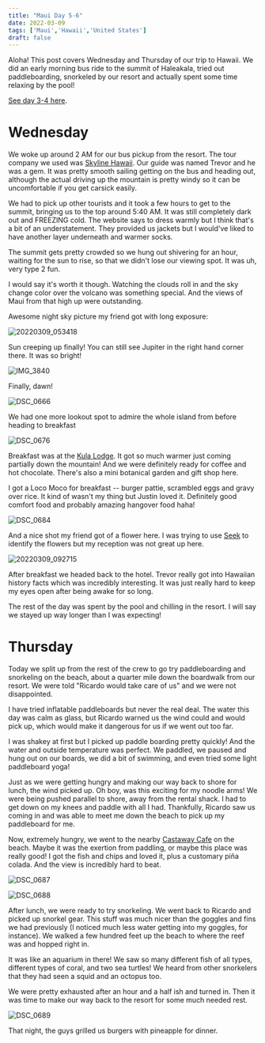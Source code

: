 ```yaml
---
title: "Maui Day 5-6"
date: 2022-03-09
tags: ['Maui','Hawaii','United States']
draft: false
---
```


Aloha! This post covers Wednesday and Thursday of our trip to Hawaii. We did an early morning bus ride to the summit of Haleakala, tried out paddleboarding, snorkeled by our resort and actually spent some time relaxing by the pool!

[See day 3-4 here](/trips/hawaii/maui_2022_day_3/).

Wednesday
===
We woke up around 2 AM for our bus pickup from the resort. The tour company we used was [Skyline Hawaii](https://www.skylinehawaii.com/maui/haleakala-classic-sunrise-tour). Our guide was named Trevor and he was a gem. It was pretty smooth sailing getting on the bus and heading out, although the actual driving up the mountain is pretty windy so it can be uncomfortable if you get carsick easily.

We had to pick up other tourists and it took a few hours to get to the summit, bringing us to the top around 5:40 AM. It was still completely dark out and FREEZING cold. The website says to dress warmly but I think that's a bit of an understatement. They provided us jackets but I would've liked to have another layer underneath and warmer socks. 

The summit gets pretty crowded so we hung out shivering for an hour, waiting for the sun to rise, so that we didn't lose our viewing spot. It was uh, very type 2 fun.

I would say it's worth it though. Watching the clouds roll in and the sky change color over the volcano was something special. And the views of Maui from that high up were outstanding.

Awesome night sky picture my friend got with long exposure:

![20220309_053418](/images/20220309_053418.png)

Sun creeping up finally! You can still see Jupiter in the right hand corner there. It was so bright!

![IMG_3840](/images/IMG_3840.png)

Finally, dawn!

![DSC_0666](/images/DSC_0666.png)

We had one more lookout spot to admire the whole island from before heading to breakfast

![DSC_0676](/images/DSC_0676.png)

Breakfast was at the [Kula Lodge](https://kulalodge.com/). It got so much warmer just coming partially down the mountain! And we were definitely ready for coffee and hot chocolate. There's also a mini botanical garden and gift shop here.

I got a Loco Moco for breakfast -- burger pattie, scrambled eggs and gravy over rice. It kind of wasn't my thing but Justin loved it. Definitely good comfort food and probably amazing hangover food haha!

![DSC_0684](/images/DSC_0684.png)

And a nice shot my friend got of a flower here. I was trying to use [Seek](https://www.inaturalist.org/pages/seek_app) to identify the flowers but my reception was not great up here.

![20220309_092715](/images/20220309_092715.png)

After breakfast we headed back to the hotel. Trevor really got into Hawaiian history facts which was incredibly interesting. It was just really hard to keep my eyes open after being awake for so long.

The rest of the day was spent by the pool and chilling in the resort. I will say we stayed up way longer than I was expecting!

Thursday
===
Today we split up from the rest of the crew to go try paddleboarding and snorkeling on the beach, about a quarter mile down the boardwalk from our resort. We were told "Ricardo would take care of us" and we were not disappointed.

I have tried inflatable paddleboards but never the real deal. The water this day was calm as glass, but Ricardo warned us the wind could and would pick up, which would make it dangerous for us if we went out too far. 

I was shakey at first but I picked up paddle boarding pretty quickly! And the water and outside temperature was perfect. We paddled, we paused and hung out on our boards, we did a bit of swimming, and even tried some light paddleboard yoga! 

Just as we were getting hungry and making our way back to shore for lunch, the wind picked up. Oh boy, was this exciting for my noodle arms! We were being pushed parallel to shore, away from the rental shack. I had to get down on my knees and paddle with all I had. Thankfully, Ricardo saw us coming in and was able to meet me down the beach to pick up my paddleboard for me.

Now, extremely hungry, we went to the nearby [Castaway Cafe](https://www.cohnrestaurants.com/castawaycafe) on the beach. Maybe it was the exertion from paddling, or maybe this place was really good! I got the fish and chips and loved it, plus a customary piña colada. And the view is incredibly hard to beat.

![DSC_0687](/images/DSC_0687.png)

![DSC_0688](/images/DSC_0688.png)

After lunch, we were ready to try snorkeling. We went back to Ricardo and picked up snorkel gear. This stuff was much nicer than the goggles and fins we had previously (I noticed much less water getting into my goggles, for instance). We walked a few hundred feet up the beach to where the reef was and hopped right in. 

It was like an aquarium in there! We saw so many different fish of all types, different types of coral, and two sea turtles! We heard from other snorkelers that they had seen a squid and an octopus too. 

We were pretty exhausted after an hour and a half ish and turned in. Then it was time to make our way back to the resort for some much needed rest.

![DSC_0689](/images/DSC_0689.png)

That night, the guys grilled us burgers with pineapple for dinner.